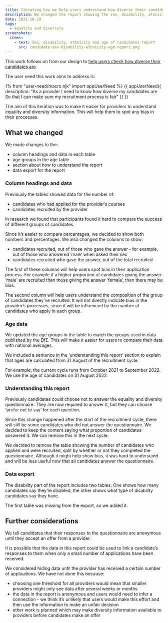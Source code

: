 ```yaml
---
title: Iterating how we help users understand how diverse their candidates are
description: We changed the report showing the sex, disability, ethnicity and age of candidates to show percentages of candidates recruited within a group and in total
date: 2021-10-19
tags:
  - equality and diversity
screenshots:
  items:
    - text: Sex, disability, ethnicity and age of candidates report
      src: candidate-sex-disability-ethnicity-age-report.png
---
```


This work follows on from our design to [help users check how diverse their candidates are](/manage-teacher-training-applications/helping-users-check-how-diverse-their-candidates-are/).

The user need this work aims to address is:

{% from "user-need/macro.njk" import appUserNeed %}
{{ appUserNeed({
  description: "As a provider
I need to know how diverse my candidates are
So that I can make sure my recruitment process is fair"
}) }}

The aim of this iteration was to make it easier for providers to understand equality and diversity information. This will help them to spot any bias in their processes.

## What we changed

We made changes to the:

- column headings and data in each table
- age groups in the age table
- section about how to understand the report
- data export for the report

### Column headings and data

Previously the tables showed data for the number of:

- candidates who had applied for the provider’s courses
- candidates recruited by the provider

In research we found that participants found it hard to compare the success of different groups of candidates.

Since it’s easier to compare percentages, we decided to show both numbers and percentages. We also changed the columns to show:

- candidates recruited, out of those who gave the answer - for example, out of those who answered ‘male‘ when asked their sex
- candidates recruited who gave the answer, out of the total recruited

The first of these columns will help users spot bias in their application process. For example if a higher proportion of candidates giving the answer ‘male’ are recruited than those giving the answer ‘female’, then there may be bias.

The second column will help users understand the composition of the group of candidates they’ve recruited. It will not directly indicate bias in the provider’s processes, since it will be influenced by the number of candidates who apply in each group.

### Age data

We updated the age groups in the table to match the groups used in data published by the DfE. This will make it easier for users to compare their data with national averages.

We included a sentence in the ‘understanding this report’ section to explain that ages are calculated from 31 August of the recruitment cycle.

For example, the current cycle runs from October 2021 to September 2022. We use the age of candidates on 31 August 2022.

### Understanding this report

Previously candidates could choose not to answer the equality and diversity questionnaire. They are now required to answer it, but they can choose ‘prefer not to say’ for each question.

Since this change happened after the start of the recruitment cycle, there will still be some candidates who did not answer the questionnaire. We decided to keep the content saying what proportion of candidates answered it. We can remove this in the next cycle.

We decided to remove the table showing the number of candidates who applied and were recruited, split by whether or not they completed the questionnaire. Although it might help show bias, it was hard to understand and will be less useful now that all candidates answer the questionnaire.

### Data export

The disability part of the report includes two tables. One shows how many candidates say they’re disabled, the other shows what type of disability candidates say they have.

The first table was missing from the export, so we added it.

## Further considerations

We tell candidates that their responses to the questionnaire are anonymous until they accept an offer from a provider.

It is possible that the data in this report could be used to link a candidate’s responses to them when only a small number of applications have been received.

We considered hiding data until the provider has received a certain number of applications. We have not done this because:

- choosing one threshold for all providers would mean that smaller providers might only see data after several weeks or months
- the data in the report is anonymous and users would need to infer a connection - we think it’s unlikely that users would make this effort and then use the information to make an unfair decision
- other work is planned which may make diversity information available to providers before candidates make an offer

